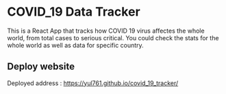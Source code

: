 # COVID_19 Data Tracker

This is a React App that tracks how COVID 19 virus affectes the whole world, from total cases to serious critical.
You could check the stats for the whole world as well as data for specific country.

## Deploy website

Deployed address : https://yul761.github.io/covid_19_tracker/
